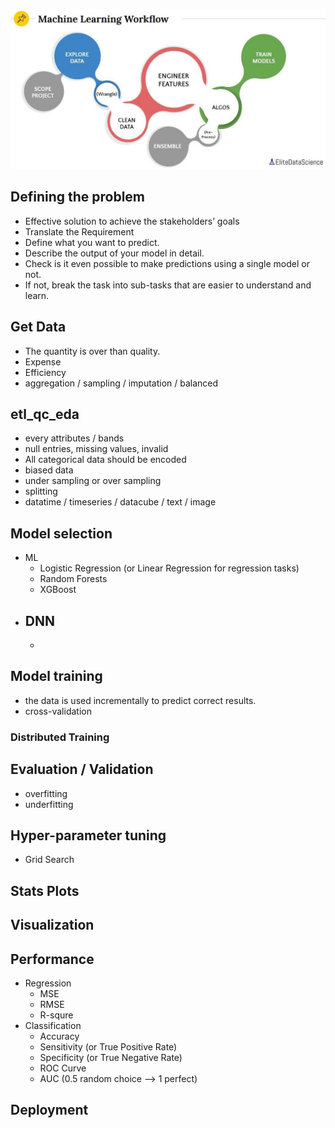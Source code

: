 ![](../output/ml-workflow.jpg)

## Defining the problem

- Effective solution to achieve the stakeholders’ goals
- Translate the Requirement
- Define what you want to predict.
- Describe the output of your model in detail. 
- Check is it even possible to make predictions using a single model or not. 
- If not, break the task into sub-tasks that are easier to understand and learn. 

## Get Data

- The quantity is over than quality.
- Expense
- Efficiency
- aggregation / sampling / imputation / balanced

## etl_qc_eda

- every attributes / bands
- null entries, missing values, invalid
- All categorical data should be encoded
- biased data
- under sampling or over sampling
- splitting
- datatime / timeseries / datacube / text / image 

## Model selection

- ML
  - Logistic Regression (or Linear Regression for regression tasks)
  - Random Forests
  - XGBoost
- DNN
  - 
  - 


## Model training

- the data is used incrementally to predict correct results. 
- cross-validation

### Distributed Training


## Evaluation / Validation

- overfitting
- underfitting

## Hyper-parameter tuning

- Grid Search

## Stats Plots

## Visualization

## Performance

- Regression
  - MSE
  - RMSE
  - R-squre
- Classification
  - Accuracy
  - Sensitivity (or True Positive Rate)
  - Specificity (or True Negative Rate)
  - ROC Curve
  - AUC (0.5 random choice --> 1 perfect)



## Deployment